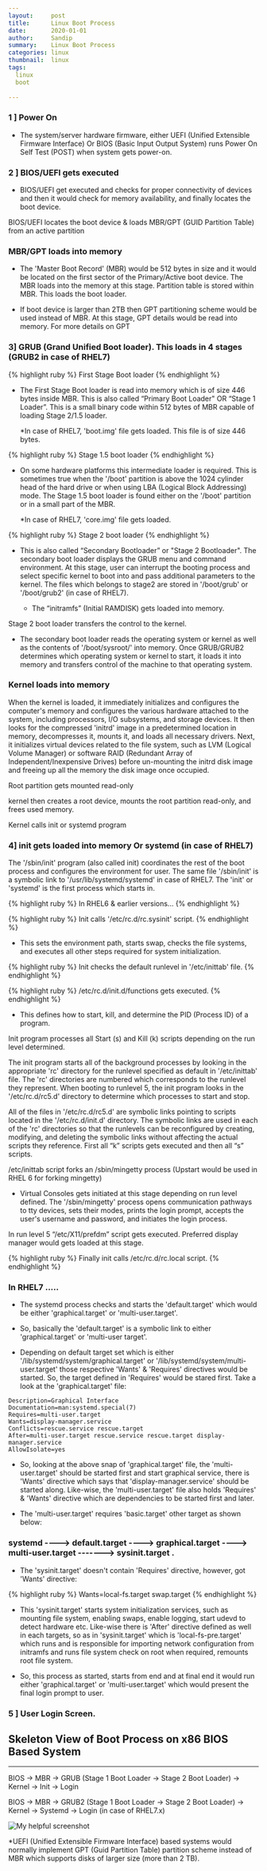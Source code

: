 ```yaml
---
layout:     post
title:      Linux Boot Process
date:       2020-01-01
author:     Sandip
summary:    Linux Boot Process
categories: linux
thumbnail:  linux 
tags:
  linux
  boot
  
---
```


### 1 ] Power On 

  - The system/server hardware firmware, either UEFI (Unified Extensible Firmware Interface) 
    Or BIOS (Basic Input Output System) runs Power On Self Test (POST) when system gets power-on.
                
### 2 ] BIOS/UEFI gets executed

- BIOS/UEFI get executed and checks for proper connectivity of devices and then it would check for memory availability, and finally     locates the boot device.


BIOS/UEFI locates the boot device & loads MBR/GPT (GUID Partition Table) from an active partition


### MBR/GPT loads into memory

 - The 'Master Boot Record' (MBR) would be 512 bytes in size and it would be located on the first sector of the Primary/Active boot device. The MBR loads into the memory at this stage. Partition table is stored within MBR. This loads the boot loader.

- If boot device is larger than 2TB then GPT partitioning scheme would be used instead of MBR. At this stage, GPT details would be read into memory. For more details on GPT
                
### 3]  GRUB (Grand Unified Boot loader). This loads in 4 stages (GRUB2 in case of RHEL7)

{% highlight ruby %}
 First Stage Boot loader 
{% endhighlight %}
- The First Stage Boot loader is read into memory which is of size 446 bytes inside MBR. This is also called “Primary Boot Loader" OR “Stage 1 Loader”. This is a small binary code within 512 bytes of MBR capable of loading Stage 2/1.5 loader.

     *In case of RHEL7, 'boot.img' file gets loaded. This file is of size 446 bytes.

{% highlight ruby %}
Stage 1.5 boot loader 
{% endhighlight %}
- On some hardware platforms this intermediate loader is required. This is sometimes true when the '/boot' partition is above the 1024 cylinder head of the hard drive or when using LBA (Logical Block Addressing) mode. The Stage 1.5 boot loader is found either on the '/boot' partition or in a small part of the MBR.

    *In case of RHEL7, 'core.img' file gets loaded. 

{% highlight ruby %}
Stage 2 boot loader
{% endhighlight %}
- This is also called “Secondary Bootloader” or "Stage 2 Bootloader". The secondary boot loader displays the GRUB menu and command environment. At this stage, user can interrupt the booting process and select specific kernel to boot into and pass additional parameters to the kernel. The files which belongs to stage2 are stored in '/boot/grub' or '/boot/grub2' (in case of RHEL7).


  - The “initramfs” (Initial RAMDISK) gets loaded into memory.



Stage 2 boot loader transfers the control to the kernel.

- The secondary boot loader reads the operating system or kernel as well as the contents of '/boot/sysroot/' into memory. Once GRUB/GRUB2 determines which operating system or kernel to start, it loads it into memory and transfers control of the machine to that operating system.


### Kernel loads into memory

When the kernel is loaded, it immediately initializes and configures the computer's memory and configures the various hardware attached to the system, including processors, I/O subsystems, and storage devices. It then looks for the compressed 'initrd' image in a predetermined location in memory, decompresses it, mounts it, and loads all necessary drivers. Next, it initializes virtual devices related to the file system, such as LVM (Logical Volume Manager) or software RAID (Redundant Array of Independent/Inexpensive Drives) before un-mounting the initrd disk image and freeing up all the memory the disk image once occupied.

Root partition gets mounted read-only

kernel then creates a root device, mounts the root partition read-only, and frees used memory.

Kernel calls init or systemd program

### 4]  init gets loaded into memory Or systemd (in case of RHEL7)

   The '/sbin/init' program (also called init) coordinates the rest of the boot process and configures the environment for user. The same file '/sbin/init' is a symbolic link to '/usr/lib/systemd/systemd' in case of RHEL7. The 'init' or 'systemd' is the first process which starts in.
   
{% highlight ruby %}
 In RHEL6 & earlier versions...
{% endhighlight %}

{% highlight ruby %}
Init calls '/etc/rc.d/rc.sysinit' script.
{% endhighlight %}

- This sets the environment path, starts swap, checks the file systems, and executes all other steps required for system initialization.

{% highlight ruby %}
Init checks the default runlevel in '/etc/inittab' file.
{% endhighlight %}

{% highlight ruby %}
/etc/rc.d/init.d/functions gets executed.
{% endhighlight %}
   - This defines how to start, kill, and determine the PID (Process ID) of a program.


Init program processes all Start (s) and Kill (k) scripts depending on the run level determined.

The init program starts all of the background processes by looking in the appropriate 'rc' directory for the runlevel specified as default in '/etc/inittab' file. The 'rc' directories are numbered which corresponds to the runlevel they represent. When booting to runlevel 5, the init program looks in the '/etc/rc.d/rc5.d' directory to determine which processes to start and stop.


All of the files in '/etc/rc.d/rc5.d' are symbolic links pointing to scripts located in the '/etc/rc.d/init.d' directory.  The symbolic links are used in each of the 'rc' directories so that the runlevels can be reconfigured by creating, modifying, and deleting the symbolic links without affecting the actual scripts they reference. First all “k” scripts gets executed and then all “s” scripts. 


 /etc/inittab script forks an /sbin/mingetty process (Upstart would be used in RHEL 6 for forking mingetty)

- Virtual Consoles gets initiated at this stage depending on run level defined. The '/sbin/mingetty' process opens communication pathways to tty devices, sets their modes, prints the login prompt, accepts the user's username and password, and initiates the login process. 

In run level 5 “/etc/X11/prefdm” script gets executed. Preferred display manager would gets loaded at this stage.   

{% highlight ruby %}
Finally init calls /etc/rc.d/rc.local script.
{% endhighlight %}

### In RHEL7 .....
      
  - The systemd process checks and starts the 'default.target' which would be either 'graphical.target' or 'multi-user.target'.

  - So, basically the 'default.target' is a symbolic link to either 'graphical.target' or 'multi-user target'. 

  - Depending on default target set which is either '/lib/systemd/system/graphical.target' or '/lib/systemd/system/multi-user.target' those respective 'Wants' & 'Requires' directives would be started. So, the target defined in 'Requires' would be stared first. Take a look at the 'graphical.target' file:


```[Unit]
Description=Graphical Interface
Documentation=man:systemd.special(7)
Requires=multi-user.target
Wants=display-manager.service
Conflicts=rescue.service rescue.target
After=multi-user.target rescue.service rescue.target display-manager.service
AllowIsolate=yes
```

 - So, looking at the above snap of 'graphical.target' file, the 'multi-user.target' should be started first and start graphical service, there is 'Wants' directive which says that 'display-manager.service' should be started along. Like-wise, the 'multi-user.target' file also holds 'Requires' & 'Wants' directive which are dependencies to be started first and later. 

 - The 'multi-user.target' requires 'basic.target' other target as shown below:
 
### systemd ---->   default.target ----> graphical.target ----> multi-user.target -------> sysinit.target .

- The 'sysinit.target' doesn't contain 'Requires' directive, however, got 'Wants' directive:

{% highlight ruby %}
 Wants=local-fs.target swap.target
{% endhighlight %}

- This 'sysinit.target' starts system initialization services, such as mounting file system, enabling swaps, enable logging, start udevd to detect hardware etc. Like-wise there is 'After' directive defined as well in each targets, so as in 'sysinit.target' which is 'local-fs-pre.target' which runs and is responsible for importing network configuration from initramfs and runs file system check on root when required, remounts root file system. 

- So, this process as started, starts from end and at final end it would run either 'graphical.target' or 'multi-user.target' which would present the final login prompt to user.

### 5 ] User Login Screen.


## Skeleton View of Boot Process on x86 BIOS Based System
---------------------------------------------------------------------------------------------------------

BIOS -> MBR -> GRUB (Stage 1 Boot Loader -> Stage 2 Boot Loader) -> Kernel -> Init -> Login

BIOS -> MBR -> GRUB2 (Stage 1 Boot Loader -> Stage 2 Boot Loader) -> Kernel -> Systemd -> Login (in case of RHEL7.x)


![My helpful screenshot](/myblog/assets/boot.png)




*UEFI (Unified Extensible Firmware Interface) based systems would normally implement GPT (Guid Partition Table) partition scheme instead of MBR which supports disks of larger size (more than 2 TB).
